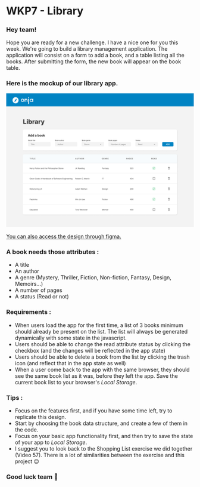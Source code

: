 # WKP7 - Library

### Hey team!

Hope you are ready for a new challenge. I have a nice one for you this week. We're going to build a library management application. The application will consist on a form to add a book, and a table listing all the books. After submitting the form, the new book will appear on the book table.

### Here is the mockup of our library app.

![assets/wkp7-library.png](assets/wkp7-library.png)

[You can also access the design through figma.](https://www.figma.com/file/FoD2jZb5oOGZvTUMop0nbA/WKP7?node-id=1%3A2)

### A book needs those attributes :

-   A title
-   An author
-   A genre (Mystery, Thriller, Fiction, Non-fiction, Fantasy, Design, Memoirs...)
-   A number of pages
-   A status (Read or not)

### Requirements :

-   When users load the app for the first time, a list of 3 books minimum should already be present on the list. The list will always be generated dynamically with some state in the javascript.
-   Users should be able to change the read attribute status by clicking the checkbox (and the changes will be reflected in the app state)
-   Users should be able to delete a book from the list by clicking the trash icon (and reflect that in the app state as well)
-   When a user come back to the app with the same browser, they should see the same book list as it was, before they left the app. Save the current book list to your browser's _Local Storage_.

### Tips :

-   Focus on the features first, and if you have some time left, try to replicate this design.
-   Start by choosing the book data structure, and create a few of them in the code.
-   Focus on your basic app functionality first, and then try to save the state of your app to _Local Storage_.
-   I suggest you to look back to the Shopping List exercise we did together (Video 57). There is a lot of similarities between the exercise and this project 😉

### Good luck team 🙌
